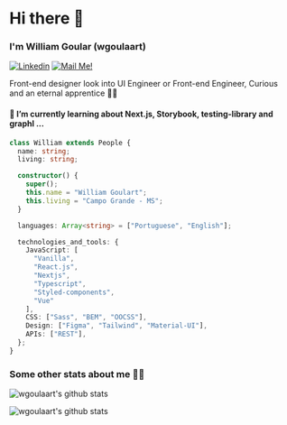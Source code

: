 # Hi there 👋 

### I'm William Goular (wgoulaart)

[![Linkedin](https://img.shields.io/badge/-Connect-blue?style=flat-square&logo=Linkedin&logoColor=white&link=https://www.linkedin.com/in/wgoulaart/)](https://bit.ly/3JKDbeE)
[![Mail Me!](https://img.shields.io/badge/-Contact%20Me!-c14438?style=flat-square&logo=Gmail&logoColor=white&link=mailto:williamgoulart1@hotmail.com)](mailto:williamgoulart1@hotmail.com)

Front-end designer look into UI Engineer or Front-end Engineer, Curious and an eternal apprentice 🤘🏻

#### 🌱 I’m currently learning about Next.js, Storybook, testing-library and graphl ...


```typescript
class William extends People {
  name: string;
  living: string;

  constructor() {
    super();
    this.name = "William Goulart";
    this.living = "Campo Grande - MS";
  }

  languages: Array<string> = ["Portuguese", "English"];

  technologies_and_tools: {
    JavaScript: [
      "Vanilla",
      "React.js",
      "Nextjs",
      "Typescript",
      "Styled-components",
      "Vue"
    ],
    CSS: ["Sass", "BEM", "OOCSS"],
    Design: ["Figma", "Tailwind", "Material-UI"],
    APIs: ["REST"],
  };
}

```

### Some other stats about me 🤘🏻

![wgoulaart's github stats](https://github-readme-stats.vercel.app/api/top-langs/?username=wgoulaart&layout=compact&card_width=445)

![wgoulaart's github stats](https://github-readme-stats.vercel.app/api?username=wgoulaart&show_icons=true&count_private=true&hide=contribs) 
